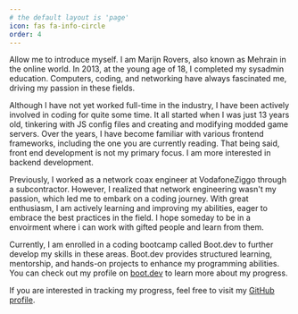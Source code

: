 ```yaml
---
# the default layout is 'page'
icon: fas fa-info-circle
order: 4
---
```


Allow me to introduce myself. I am Marijn Rovers, also known as Mehrain in the online world. In 2013, at the young age of 18, I completed my sysadmin education. Computers, coding, and networking have always fascinated me, driving my passion in these fields.

Although I have not yet worked full-time in the industry, I have been actively involved in coding for quite some time. It all started when I was just 13 years old, tinkering with JS config files and creating and modifying modded game servers. Over the years, I have become familiar with various frontend frameworks, including the one you are currently reading. That being said, front end development is not my primary focus. I am more interested in backend development.

Previously, I worked as a network coax engineer at VodafoneZiggo through a subcontractor. However, I realized that network engineering wasn't my passion, which led me to embark on a coding journey. With great enthusiasm, I am actively learning and improving my abilities, eager to embrace the best practices in the field. I hope someday to be in a envoirment where i can work with gifted people and learn from them.

Currently, I am enrolled in a coding bootcamp called Boot.dev to further develop my skills in these areas. Boot.dev provides structured learning, mentorship, and hands-on projects to enhance my programming abilities. You can check out my profile on [boot.dev](https://www.boot.dev/u/mehrain) to learn more about my progress.

If you are interested in tracking my progress, feel free to visit my [GitHub profile](https://github.com/mehrain).

